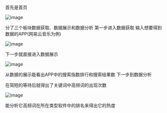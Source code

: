 首先是首页

![image](https://user-images.githubusercontent.com/71211925/121472965-883f8700-c9f4-11eb-9176-36f0c5fda7e4.png)

分了三个板块数据获取、数据展示和数据分析
第一步进入数据获取
输入想要得到数据的APP(网易云音乐为例)

![image](https://user-images.githubusercontent.com/71211925/121473001-97263980-c9f4-11eb-8e18-8cb307850ee1.png)

下一步就直接进入数据展示

![image](https://user-images.githubusercontent.com/71211925/121473013-9ab9c080-c9f4-11eb-8470-71fe1bdd8c3a.png)

 
从数据的展示能看出APP中的搜索指数排行和搜索结果数
下一步到数据分析

在简短的等待后就得出了关键词中高频词的出现次数

![image](https://user-images.githubusercontent.com/71211925/121473028-9ee5de00-c9f4-11eb-9951-668fc77ff12b.png)

能分析它高频词在所在类型软件中的排名来得出它的热度
